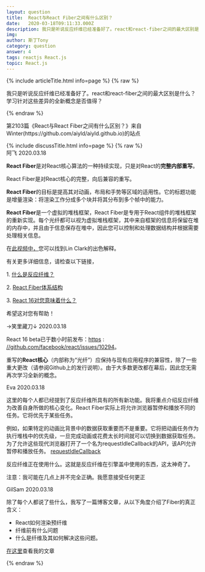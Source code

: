 ```yaml
---
layout: question
title:  React与React Fiber之间有什么区别？
date:   2020-03-18T09:11:33.000Z
description: 我只是听说反应纤维已经准备好了。react和react-fiber之间的最大区别是什么？学习针对这些差异的全新概念是否值得？...
img: 
author: 斯丁Tony
category: question
answer: 4
tags: reactjs React.js
topic: React.js
---
```

<div class="article-root">
  <div class="article">
    {% include articleTitle.html info=page %}
    {% raw %}
    <div class="article-content"><p><font style="vertical-align: inherit;"><font style="vertical-align: inherit;">我只是听说反应纤维已经准备好了。</font><font style="vertical-align: inherit;">react和react-fiber之间的最大区别是什么？</font><font style="vertical-align: inherit;">学习针对这些差异的全新概念是否值得？</font></font></p></div>
    {% endraw %}
  </div>
  <p class="winter_mark">第2103篇《React与React Fiber之间有什么区别？》来自Winter(https://github.com/aiyld/aiyld.github.io)的站点</p>
  <div class="discuss-wrapper">
    {% include discussTitle.html info=page %}
    {% raw %}
    <div class="discuss-item">
        <div class="discuss-parent">
          <div class="discuss-meta">
            <span class="discuss-user">阿飞</span>
            <span class="discuss-time">2020.03.18</span>
          </div>
          <div class="discuss-comment"><p><strong><font style="vertical-align: inherit;"><font style="vertical-align: inherit;">React Fiber</font></font></strong><font style="vertical-align: inherit;"><font style="vertical-align: inherit;">是对React核心算法的一种持续实现，只是对React的</font></font><strong><font style="vertical-align: inherit;"><font style="vertical-align: inherit;">完整内部重写</font></font></strong><font style="vertical-align: inherit;"><font style="vertical-align: inherit;">。</font></font></p>

<p><font style="vertical-align: inherit;"><font style="vertical-align: inherit;">React Fiber是对React核心的完整，向后兼容的重写。</font></font></p>

<p><font style="vertical-align: inherit;"></font><strong><font style="vertical-align: inherit;"><font style="vertical-align: inherit;">React Fiber</font></font></strong><font style="vertical-align: inherit;"><font style="vertical-align: inherit;">的目标</font><font style="vertical-align: inherit;">是提高其对动画，布局和手势等区域的适用性。</font><font style="vertical-align: inherit;">它的标题功能是增量渲染：将渲染工作分成多个块并将其分布到多个帧中的能力。</font></font></p>

<p><strong><font style="vertical-align: inherit;"><font style="vertical-align: inherit;">React Fiber</font></font></strong><font style="vertical-align: inherit;"><font style="vertical-align: inherit;">是一个虚拟的堆栈框架，React Fiber是专用于React组件的堆栈框架的重新实现。</font><font style="vertical-align: inherit;">每个光纤都可以视为虚拟堆栈框架，其中来自框架的信息将保留在堆的内存中，并且由于信息保存在堆中，因此您可以控制和处理数据结构并根据需要处理相关信息。</font></font></p>

<p><font style="vertical-align: inherit;"><font style="vertical-align: inherit;">在</font></font><a href="https://www.youtube.com/watch?v=ZCuYPiUIONs" rel="noreferrer"><font style="vertical-align: inherit;"><font style="vertical-align: inherit;">此视频中，</font></font></a><font style="vertical-align: inherit;"><font style="vertical-align: inherit;">您可以找到Lin Clark的出色解释</font><font style="vertical-align: inherit;">。</font></font></p>

<p><font style="vertical-align: inherit;"><font style="vertical-align: inherit;">有关更多详细信息，请检查以下链接，</font></font></p>

<p><font style="vertical-align: inherit;"><font style="vertical-align: inherit;">1. </font></font><a href="https://giamir.com/what-is-react-fiber" rel="noreferrer"><font style="vertical-align: inherit;"><font style="vertical-align: inherit;">什么是反应纤维？</font></font></a></p>

<p><font style="vertical-align: inherit;"><font style="vertical-align: inherit;">2. </font></font><a href="https://github.com/acdlite/react-fiber-architecture" rel="noreferrer"><font style="vertical-align: inherit;"><font style="vertical-align: inherit;">React Fiber体系结构</font></font></a></p>

<p><font style="vertical-align: inherit;"><font style="vertical-align: inherit;">3. </font></font><a href="https://github.com/facebook/react/issues/10294" rel="noreferrer"><font style="vertical-align: inherit;"><font style="vertical-align: inherit;">React 16对您意味着什么？</font></font></a></p>

<p><font style="vertical-align: inherit;"><font style="vertical-align: inherit;">希望这对您有帮助！</font></font></p></div>
        </div></div><div class="discuss-item">
        <div class="discuss-parent">
          <div class="discuss-meta">
            <span class="discuss-user">→笑里藏刀↓</span>
            <span class="discuss-time">2020.03.18</span>
          </div>
          <div class="discuss-comment"><p><font style="vertical-align: inherit;"><font style="vertical-align: inherit;">React 16 beta已于数小时前发布：</font></font><a href="https://github.com/facebook/react/issues/10294" rel="noreferrer"><font style="vertical-align: inherit;"><font style="vertical-align: inherit;">https</font></font></a><font style="vertical-align: inherit;"><font style="vertical-align: inherit;"> : </font><a href="https://github.com/facebook/react/issues/10294" rel="noreferrer"><font style="vertical-align: inherit;">//github.com/facebook/react/issues/10294</font></a><font style="vertical-align: inherit;">。</font></font></p>

<p><font style="vertical-align: inherit;"><font style="vertical-align: inherit;">重写的</font></font><strong><font style="vertical-align: inherit;"><font style="vertical-align: inherit;">React核心</font></font></strong><font style="vertical-align: inherit;"><font style="vertical-align: inherit;">（内部称为“光纤”）应保持与现有应用程序的兼容性，除了一些重大更改（请参阅Github上的发行说明）。</font><font style="vertical-align: inherit;">由于大多数更改都在幕后，因此您无需再次学习全新的概念。</font></font></p></div>
        </div></div><div class="discuss-item">
        <div class="discuss-parent">
          <div class="discuss-meta">
            <span class="discuss-user">Eva</span>
            <span class="discuss-time">2020.03.18</span>
          </div>
          <div class="discuss-comment"><p><font style="vertical-align: inherit;"><font style="vertical-align: inherit;">这里的每个人都已经提到了反应纤维所具有的所有新功能。我将重点介绍反应纤维为改善自身所做的核心变化。</font><font style="vertical-align: inherit;">React Fiber实际上将允许浏览器暂停和播放不同的任务。</font><font style="vertical-align: inherit;">它将优先于某些任务。</font></font></p>

<p><font style="vertical-align: inherit;"><font style="vertical-align: inherit;">例如，如果特定的动画比背景中的数据获取重要而不是重要。</font><font style="vertical-align: inherit;">它将把动画任务作为执行堆栈中的优先级，一旦完成动画或花费太长时间就可以切换到数据获取任务。</font><font style="vertical-align: inherit;">为了允许这些现代浏览器打开了一个名为requestIdleCallback的API，该API允许暂停和播放任务。 
</font></font><a href="https://developer.mozilla.org/en-US/docs/Web/API/Window/requestIdleCallback" rel="noreferrer"><font style="vertical-align: inherit;"><font style="vertical-align: inherit;">requestIdleCallback</font></font></a></p>

<p><font style="vertical-align: inherit;"><font style="vertical-align: inherit;">反应纤维正在使用什么。</font><font style="vertical-align: inherit;">这就是反应纤维在引擎盖中使用的东西，这太神奇了。</font></font></p>

<p><font style="vertical-align: inherit;"><font style="vertical-align: inherit;">注意：我可能在几点上并不完全正确。</font><font style="vertical-align: inherit;">我愿意接受任何更正</font></font></p></div>
        </div></div><div class="discuss-item">
        <div class="discuss-parent">
          <div class="discuss-meta">
            <span class="discuss-user">GilSam</span>
            <span class="discuss-time">2020.03.18</span>
          </div>
          <div class="discuss-comment"><p><font style="vertical-align: inherit;"><font style="vertical-align: inherit;">除了每个人都说了些什么，我写了一篇博客文章，从以下角度介绍了Fiber的真正含义：</font></font></p>

<ul>
<li><font style="vertical-align: inherit;"><font style="vertical-align: inherit;">React如何渲染预纤维</font></font></li>
<li><font style="vertical-align: inherit;"><font style="vertical-align: inherit;">纤维前有什么问题</font></font></li>
<li><font style="vertical-align: inherit;"><font style="vertical-align: inherit;">什么是纤维及其如何解决这些问题。</font></font></li>
</ul>

<p><font style="vertical-align: inherit;"><a href="https://blog.logrocket.com/deep-dive-into-react-fiber-internals/" rel="nofollow noreferrer"><font style="vertical-align: inherit;">在这里</font></a><font style="vertical-align: inherit;">查看我的文章</font></font><a href="https://blog.logrocket.com/deep-dive-into-react-fiber-internals/" rel="nofollow noreferrer"><font style="vertical-align: inherit;"></font></a></p></div>
        </div></div>
    {% endraw %}
  </div>
<div>
